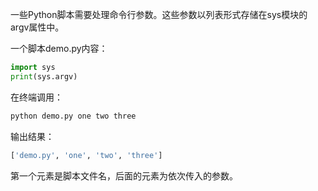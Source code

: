
一些Python脚本需要处理命令行参数。这些参数以列表形式存储在sys模块的argv属性中。

一个脚本demo.py内容：

```Python
import sys
print(sys.argv)
```


在终端调用：

```sh
python demo.py one two three
```

输出结果：

```sh
['demo.py', 'one', 'two', 'three']
```

第一个元素是脚本文件名，后面的元素为依次传入的参数。